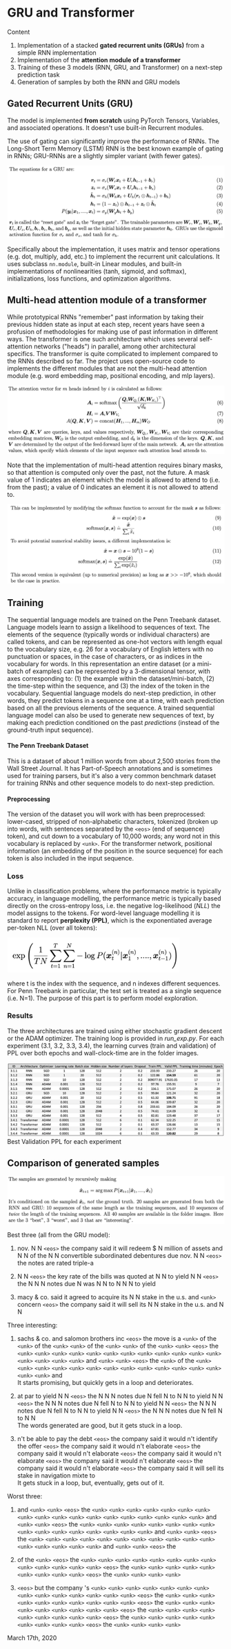 # GRU and Transformer

Content
1. Implementation of a stacked **gated
recurrent units (GRUs)** from a simple RNN implementation
2. Implementation of the **attention module of a transformer**
3. Training of these 3 models (RNN, GRU, and Transformer) on a next-step prediction task
4. Generation of samples by both the RNN and GRU models


## Gated Recurrent Units (GRU)

The model is implemented **from scratch** using PyTorch Tensors,
Variables, and associated operations. It doesn't use built-in Recurrent
modules.

The use of gating can significantly improve the performance of RNNs. The
Long-Short Term Memory (LSTM) RNN is the best known example of gating in
RNNs; GRU-RNNs are a slightly simpler variant (with fewer gates).

![gru equatiom](https://github.com/MaximeDaigle/transformer-scratch/blob/main/images/gru_eq.png)

Specifically about the implementation, it uses matrix and tensor
operations (e.g. dot, multiply, add, etc.) to implement the recurrent
unit calculations. It uses subclass `nn.module`, built-in Linear
modules, and built-in implementations of nonlinearities (tanh, sigmoid,
and softmax), initializations, loss functions, and optimization
algorithms.

## Multi-head attention module of a transformer

While prototypical RNNs "remember" past information by taking their
previous hidden state as input at each step, recent years have seen a
profusion of methodologies for making use of past information in
different ways. The transformer is one such architecture which uses
several self-attention networks ("heads") in parallel, among other
architectural specifics. The transformer is quite complicated to
implement compared to the RNNs described so far. The project uses
open-source code to implements the different modules that are not the
multi-head attention module (e.g. word embedding map, positional
encoding, and mlp layers).

![transformer_eq1](https://github.com/MaximeDaigle/transformer-scratch/blob/main/images/transformer_eq1.png)

Note that the implementation of multi-head attention requires binary
masks, so that attention is computed only over the past, not the future.
A mask value of 1 indicates an element which the model is allowed to
attend to (i.e. from the past); a value of 0 indicates an element it
is not allowed to attend to. 

![transformer_eq2](https://github.com/MaximeDaigle/transformer-scratch/blob/main/images/transformer_eq2.png)


## Training

The sequential language models are trained on the
Penn Treebank dataset. Language models learn to assign a likelihood to
sequences of text. The elements of the sequence (typically words or
individual characters) are called tokens, and can be represented as
one-hot vectors with length equal to the vocabulary size, e.g. 26 for a
vocabulary of English letters with no punctuation or spaces, in the case
of characters, or as indices in the vocabulary for words. In this
representation an entire dataset (or a mini-batch of examples) can be
represented by a 3-dimensional tensor, with axes corresponding to: (1)
the example within the dataset/mini-batch, (2) the time-step within the
sequence, and (3) the index of the token in the vocabulary. Sequential
language models do next-step prediction, in other words, they
predict tokens in a sequence one at a time, with each prediction based
on all the previous elements of the sequence. A trained sequential
language model can also be used to generate new sequences of text, by
making each prediction conditioned on the past *predictions* (instead of
the ground-truth input sequence).

#### The Penn Treebank Dataset

This is a dataset of about 1 million words from about 2,500 stories from
the Wall Street Journal. It has Part-of-Speech annotations and is
sometimes used for training parsers, but it's also a very common
benchmark dataset for training RNNs and other sequence models to do
next-step prediction.

#### Preprocessing

The version of the dataset you will work with has been preprocessed:
lower-cased, stripped of non-alphabetic characters, tokenized (broken up
into words, with sentences separated by the `<eos>` (end of sequence)
token), and cut down to a vocabulary of 10,000 words; any word not in
this vocabulary is replaced by `<unk>`. For the transformer network,
positional information (an embedding of the position in the source
sequence) for each token is also included in the input sequence.

### Loss

Unlike in classification problems, where the performance metric is
typically accuracy, in language modelling, the performance metric is
typically based directly on the cross-entropy loss, i.e. the negative
log-likelihood ($NLL$) the model assigns to the tokens. For word-level
language modelling it is standard to report **perplexity (PPL)**, which
is the exponentiated average per-token NLL (over all tokens):

<img src="https://github.com/MaximeDaigle/transformer-scratch/blob/main/images/ppl_eq.png" alt="ppl eq" width="400"/>

where t is the index with the sequence, and n indexes different
sequences. For Penn Treebank in particular, the test set is treated as a
single sequence (i.e. N=1). The purpose of this part is to perform
model exploration.

### Results

The three architectures are trained using either stochastic gradient
descent or the ADAM optimizer. The training loop is provided in
*run\_exp.py*. For each experiment (3.1, 3.2, 3.3, 3.4), the learning
curves (train and validation) of PPL over both epochs and
wall-clock-time are in the folder images.

![Best Validation PPL for each experiment](images/table_result.png)
Best Validation PPL for each experiment


## Comparison of generated samples 

![generation_eq1](https://github.com/MaximeDaigle/transformer-scratch/blob/main/images/generation_eq.png)

Best three (all from the GRU model):

1.  nov. N N `<eos>` the company said it will redeem \$ N million of
    assets and N N of the N N convertible subordinated debentures due
    nov. N N `<eos>` the notes are rated triple-a

2.  N N `<eos>` the key rate of the bills was quoted at N N to yield N
    N `<eos>` the N N N notes due N was N N to N N N to yield

3.  macy & co. said it agreed to acquire its N N stake in the u.s. and
    `<unk>` concern `<eos>` the company said it will sell its N N
    stake in the u.s. and N N

Three interesting:

1.  sachs & co. and salomon brothers inc `<eos>` the move is a
    `<unk>` of the `<unk>` of the `<unk>` `<unk>` of the
    `<unk>` `<unk>` of the `<unk>` `<unk>` `<eos>` the
    `<unk>` `<unk>` `<unk>` `<unk>` `<unk>` `<unk>`
    `<unk>` `<unk>` `<unk>` `<unk>` `<unk>` `<unk>`
    `<unk>` `<unk>` `<unk>` `<unk>` and `<unk>` `<unk>`
    `<eos>` the `<unk>` of the `<unk>` `<unk>` `<unk>`
    `<unk>` `<unk>` `<unk>` `<unk>` `<unk>` `<unk>`
    `<unk>` `<unk>` `<unk>` `<unk>` `<unk>` `<unk>` and\
    It starts promising, but quickly gets in a loop and deteriorates.

2.  at par to yield N N `<eos>` the N N N notes due N fell N to N N to
    yield N N `<eos>` the N N N notes due N fell N to N N to yield N N
    `<eos>` the N N N notes due N fell N to N N to yield N N `<eos>`
    the N N N notes due N fell N to N N\
    The words generated are good, but it gets stuck in a loop.

3.  n't be able to pay the debt `<eos>` the company said it would n't
    identify the offer `<eos>` the company said it would n't elaborate
    `<eos>` the company said it would n't elaborate `<eos>` the
    company said it would n't elaborate `<eos>` the company said it
    would n't elaborate `<eos>` the company said it would n't
    elaborate `<eos>` the company said it will sell its stake in
    navigation mixte to\
    It gets stuck in a loop, but, eventually, gets out of it.

Worst three:

1.  and `<unk>` `<unk>` `<eos>` the `<unk>` `<unk>` `<unk>`
    `<unk>` `<unk>` `<unk>` `<unk>` `<unk>` `<unk>`
    `<unk>` `<unk>` `<unk>` `<unk>` `<unk>` `<unk>`
    `<unk>` `<unk>` `<unk>` and `<unk>` `<unk>` `<eos>` the
    `<unk>` `<unk>` `<unk>` `<unk>` `<unk>` `<unk>`
    `<unk>` `<unk>` `<unk>` `<unk>` `<unk>` `<unk>`
    `<unk>` `<unk>` `<unk>` `<unk>` and `<unk>` `<unk>`
    `<eos>` the `<unk>` `<unk>` `<unk>` `<unk>` `<unk>`
    `<unk>` `<unk>` `<unk>` `<unk>` `<unk>` `<unk>`
    `<unk>` `<unk>` `<unk>` `<unk>` `<unk>` and `<unk>`
    `<unk>` `<eos>` the

2.  of the `<unk>` `<eos>` the `<unk>` `<unk>` `<unk>`
    `<unk>` `<unk>` `<unk>` `<unk>` `<unk>` `<unk>`
    `<unk>` `<unk>` `<unk>` `<unk>` `<eos>` the `<unk>`
    `<unk>` `<unk>` `<unk>` `<unk>` `<unk>` `<unk>`
    `<unk>` `<unk>` `<eos>` the `<unk>` `<unk>` `<unk>`
    `<unk>`

3.  `<eos>` but the company 's `<unk>` `<unk>` `<unk>` `<unk>`
    `<unk>` `<unk>` `<unk>` `<unk>` `<unk>` `<unk>`
    `<unk>` `<unk>` `<unk>` `<unk>` `<eos>` the `<unk>`
    `<unk>` `<unk>` `<unk>` `<unk>` `<unk>` `<unk>`
    `<unk>` `<unk>` `<unk>` `<eos>` the `<unk>` `<unk>`
    `<unk>` `<unk>` `<unk>` `<unk>` `<unk>` `<unk>`
    `<unk>` `<eos>` the `<unk>` `<unk>` `<unk>` `<unk>`
    `<unk>` `<unk>` `<unk>` `<unk>` `<unk>` `<eos>` the
    `<unk>` `<unk>` `<unk>` `<unk>` `<unk>` `<unk>`
    `<unk>` `<unk>` `<unk>` `<eos>` the `<unk>` `<unk>`
    `<unk>` `<unk>`
    
    

March 17th, 2020
